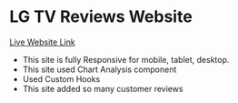 # LG TV Reviews Website

[Live Website Link](https://reliable-melomakarona-84b5b2.netlify.app/)

* This site is fully Responsive for mobile, tablet, desktop.
* This site used Chart Analysis component
* Used Custom Hooks
* This site added so many customer reviews
